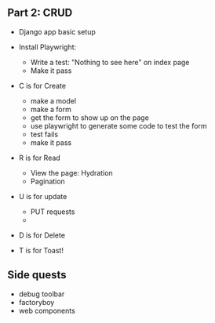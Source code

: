 


## Part 2: CRUD

- Django app basic setup
- Install Playwright: 
    - Write a test: "Nothing to see here" on index page 
    - Make it pass 
- C is for Create
    - make a model
    - make a form 
    - get the form to show up on the page
    - use playwright to generate some code to test the form
    - test fails 
    - make it pass 
- R is for Read 
    - View the page: Hydration 
    - Pagination 
- U is for update
    - PUT requests
    - 
- D is for Delete 

- T is for Toast! 


## Side quests 

- debug toolbar
- factoryboy
- web components 



